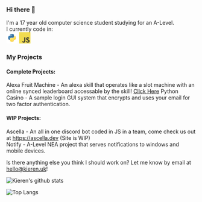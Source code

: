 ### Hi there 👋

I'm a 17 year old computer science student studying for an A-Level.  
I currently code in:  
<code>[<img height="30" src="https://raw.githubusercontent.com/github/explore/ccc16358ac4530c6a69b1b80c7223cd2744dea83/topics/python/python.png">](https://python.org/)</code>
<code>[<img height="30" src="https://raw.githubusercontent.com/github/explore/80688e429a7d4ef2fca1e82350fe8e3517d3494d/topics/javascript/javascript.png">](https://developer.mozilla.org/en-US/docs/Web/javascript)</code>

### My Projects
#### Complete Projects:  
Alexa Fruit Machine - An alexa skill that operates like a slot machine with an online synced leaderboard accessable by the skill! [Click Here](https://github.com/KierenPH/Alexa-fruit-machine)
Python Casino - A sample login GUI system that encrypts and uses your email for two factor authentication.
#### WIP Projects:  
Ascella - An all in one discord bot coded in JS in a team, come check us out at https://ascella.dev (Site is WIP)  
Notify - A-Level NEA project that serves notifications to windows and mobile devices.

Is there anything else you think I should work on? Let me know by email at hello@kieren.uk!


![Kieren's github stats](https://github-readme-stats.vercel.app/api?username=KierenPH&theme=material-palenight&show_icons=true&count_private=true)

![Top Langs](https://github-readme-stats.vercel.app/api/top-langs/?username=KierenPH&theme=material-palenight&layout=compact&count_private=true)
